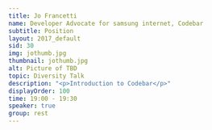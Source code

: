 ```yaml
---
title: Jo Francetti
name: Developer Advocate for samsung internet, Codebar
subtitle: Position
layout: 2017_default
sid: 30
img: jothumb.jpg
thumbnail: jothumb.jpg
alt: Picture of TBD
topic: Diversity Talk
description: "<p>Introduction to Codebar</p>"
displayOrder: 100
time: 19:00 - 19:30
speaker: true
group: rest
---
```

